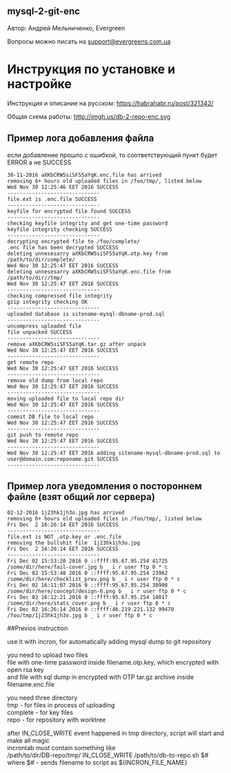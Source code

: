 ## mysql-2-git-enc

Автор: Андрей Мельниченко, Evergreen

Вопросы можно писать на support@evergreens.com.ua

# Инструкция по установке и настройке

Инструкция и описание на русском: https://habrahabr.ru/post/321342/

Общая схема работы: http://imgh.us/db-2-repo-enc.svg



## Пример лога добавления файла
если добавление прошло с ошибкой, то соответствующий пункт будет ERROR а не SUCCESS

```
30-11-2016 aXKbCRW5siSFS5aYqK.enc.file has arrived
removing 6+ hours old uploaded files in /foo/tmp/, listed below
Wed Nov 30 12:25:46 EET 2016 SUCCESS
------------------------------
file.ext is .enc.file SUCCESS
------------------------------
keyfile for encrypted file found SUCCESS
------------------------------
checking keyfile integrity and get one-time password
keyfile integrity checking SUCCESS
------------------------------
decrypting encrypted file to /foo/complete/
.enc file has been decrypted SUCCESS
deleting unnesesarry aXKbCRW5siSFS5aYqK.otp.key from  /path/to/dir/complete/
Wed Nov 30 12:25:47 EET 2016 SUCCESS
deleting unnesesarry aXKbCRW5siSFS5aYqK.enc.file from  /path/to/dir//tmp/
Wed Nov 30 12:25:47 EET 2016 SUCCESS
------------------------------
checking compressed file integrity
gzip integrity checking OK
------------------------------
uploaded database is sitename-mysql-dbname-prod.sql
------------------------------
uncompress uploaded file
file unpacked SUCCESS
------------------------------
remove aXKbCRW5siSFS5aYqK.tar.gz after unpack
Wed Nov 30 12:25:47 EET 2016 SUCCESS
------------------------------
get remote repo
Wed Nov 30 12:25:47 EET 2016 SUCCESS
------------------------------
remove old dump from local repo
Wed Nov 30 12:25:47 EET 2016 SUCCESS
------------------------------
moving uploaded file to local repo dir
Wed Nov 30 12:25:47 EET 2016 SUCCESS
------------------------------
commit DB file to local repo
Wed Nov 30 12:25:47 EET 2016 SUCCESS
------------------------------
git push to remote repo
Wed Nov 30 12:25:47 EET 2016 SUCCESS
------------------------------
Wed Nov 30 12:25:47 EET 2016 adding sitename-mysql-dbname-prod.sql to user@domain.com:reponame.git SUCCESS
------------------------------
```

## Пример лога уведомления о постороннем файле (взят общий лог сервера)

```
02-12-2016 1j23hk1jh3o.jpg has arrived
removing 6+ hours old uploaded files in /foo/tmp/, listed below
Fri Dec  2 16:26:14 EET 2016 SUCCESS
------------------------------
file.ext is NOT .otp.key or .enc.file
removing the bullshit file  1j23hk1jh3o.jpg
Fri Dec  2 16:26:14 EET 2016 SUCCESS
------------------------------
Fri Dec 02 15:53:20 2016 0 ::ffff:95.67.95.254 41725 /some/dir/here/fail-cover.jpg b _ i r user ftp 0 * c
Fri Dec 02 15:53:48 2016 0 ::ffff:95.67.95.254 23962  /some/dir/here/checklist_prev.png b _ i r user ftp 0 * c
Fri Dec 02 16:11:07 2016 0 ::ffff:95.67.95.254 38908  /some/dir/here/concept/design-6.png b _ i r user ftp 0 * c
Fri Dec 02 16:12:21 2016 0 ::ffff:95.67.95.254 14017  /some/dir/here/stats_cover.png b _ i r user ftp 0 * c
Fri Dec 02 16:26:14 2016 0 ::ffff:46.219.221.132 99470 /foo/tmp/1j23hk1jh3o.jpg b _ i r user ftp 0 * c
```

##Previos instruction

use it with incron, for automatically adding mysql dump to git repository

you need to upload two files  
file with one-time password inside filename.otp.key, which encrypted with open rsa key  
and file with sql dump in encrypted with OTP tar.gz archive inside filename.enc.file 

you need three directory  
tmp - for files in process of uploading  
complete - for key files   
repo - for repository with worktree

after IN_CLOSE_WRITE event happened in tmp directory, script will start and make all magic  
incrontab must contain something like  
/path/to/dir/DB-repo/tmp/ IN_CLOSE_WRITE /path/to/db-to-repo.sh $#  
where $# - sends filename to script as ${INCRON_FILE_NAME}

